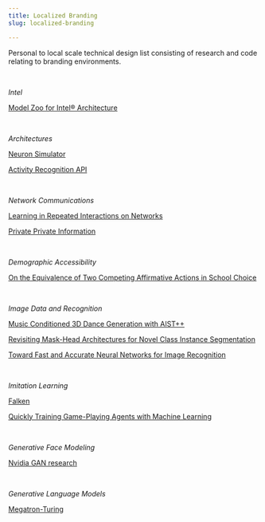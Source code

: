 ```yaml
---
title: Localized Branding
slug: localized-branding

---
```

Personal to local scale technical design list consisting of research and code relating to branding environments.

<br>

_Intel_

[Model Zoo for Intel® Architecture](https://github.com/IntelAI/models)

<br>

_Architectures_

[Neuron Simulator](https://github.com/neuronsimulator/nrn "Neuron Simulator")

[Activity Recognition API](https://developers.google.com/location-context/activity-recognition)

<br>

_Network Communications_ 

[Learning in Repeated Interactions on Networks](https://arxiv.org/pdf/2112.14265.pdf "Learning in Repeated Interactions on Networks")

[Private Private Information](https://arxiv.org/pdf/2112.14356.pdf "Private Private Information")

<br>

_Demographic Accessibility_

[On the Equivalence of Two Competing Affirmative Actions in School Choice](https://arxiv.org/pdf/2112.14074.pdf "On the Equivalence of Two Competing Affirmative Actions in School Choice")

<br>

_Image Data and Recognition_

[Music Conditioned 3D Dance Generation with AIST++](https://ai.googleblog.com/2021/09/music-conditioned-3d-dance-generation.html "Music Conditioned 3D Dance Generation with AIST++")

[Revisiting Mask-Head Architectures for Novel Class Instance Segmentation](https://ai.googleblog.com/2021/09/revisiting-mask-head-architectures-for.html)

[Toward Fast and Accurate Neural Networks for Image Recognition](https://ai.googleblog.com/2021/09/toward-fast-and-accurate-neural.html "Toward Fast and Accurate Neural Networks for Image Recognition")

<br>

_Imitation Learning_

[Falken](google-research/falken "Falken")

[Quickly Training Game-Playing Agents with Machine Learning](https://ai.googleblog.com/2021/06/quickly-training-game-playing-agents.html "Quickly Training Game-Playing Agents with Machine Learning")

<br>

_Generative Face Modeling_

[Nvidia GAN research](https://nvlabs.github.io/stylegan2/versions.html "Nvidia GAN research")

<br>

_Generative Language Models_

[Megatron-Turing](https://www.microsoft.com/en-us/research/blog/using-deepspeed-and-megatron-to-train-megatron-turing-nlg-530b-the-worlds-largest-and-most-powerful-generative-language-model/?utm_campaign=Sunday%20Newsletter&utm_medium=email&_hsmi=172072722&_hsenc=p2ANqtz-_E4S7ptx_cGkDhyc1bJ1Sn2LVypGh3lFxs-LXIbU-n41wZh3Mbe4hFOyXsIyGgiCgXPCbkEdaxtfDULJox7lGqi-WjwA&utm_content=172072722&utm_source=hs_email "Megatron-Turing")

<br>